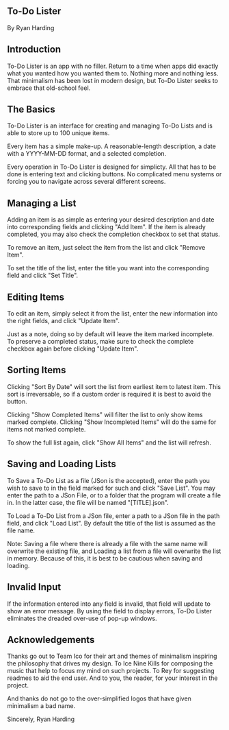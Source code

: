 To-Do Lister
-
By Ryan Harding

Introduction
-
To-Do Lister is an app with no filler.
Return to a time when apps did exactly what you wanted
how you wanted them to. Nothing more and nothing less.
That minimalism has been lost in modern design,
but To-Do Lister seeks to embrace that old-school
feel.

The Basics
-
To-Do Lister is an interface for creating and managing
To-Do Lists and is able to store up to 100 unique items.

Every item has a simple make-up. A reasonable-length
description, a date with a YYYY-MM-DD format, and
a selected completion.

Every operation in To-Do Lister is designed for simplicty.
All that has to be done is entering text and clicking buttons.
No complicated menu systems or forcing you to navigate across
several different screens.

Managing a List
-
Adding an item is as simple as entering your desired description and date
into corresponding fields and clicking "Add Item". If the item is already completed, you may
also check the completion checkbox to set that status.

To remove an item, just select the item from the list and click
"Remove Item".

To set the title of the list, enter the title you want into the
corresponding field and click "Set Title".

Editing Items
-
To edit an item, simply select it from the list, enter the new information 
into the right fields, and click "Update Item".

Just as a note, doing so by default will leave the item marked incomplete.
To preserve a completed status, make sure to check the complete
checkbox again before clicking "Update Item".

Sorting Items
-
Clicking "Sort By Date" will sort the list from earliest
item to latest item. This sort is irreversable, so if a custom order
is required it is best to avoid the button.

Clicking "Show Completed Items" will filter the list to only show
items marked complete. Clicking "Show Incompleted Items" will do the same
for items not marked complete.

To show the full list again, click "Show All Items" and the list will refresh.

Saving and Loading Lists
-
To Save a To-Do List as a file (JSon is the accepted),
enter the path you wish to save to in the field marked for such
and click "Save List". You may enter the path to a JSon File,
or to a folder that the program will create a file in. In
the latter case, the file will be named "[TITLE].json".

To Load a To-Do List from a JSon file, enter a path to a JSon file
in the path field, and click "Load List". By default the title of the list is assumed
as the file name.

Note: Saving a file where there is already a file with the same name will
overwrite the existing file, and Loading a list from a file will overwrite the list
in memory. Because of this, it is best to be cautious when saving and loading.

Invalid Input
-
If the information entered into any field is invalid,
that field will update to show an error message. By
using the field to display errors, To-Do Lister eliminates
the dreaded over-use of pop-up windows.

Acknowledgements
-
Thanks go out to Team Ico for their art and themes of
minimalism inspiring the philosophy that drives my design.
To Ice Nine Kills for composing the music that help to focus
my mind on such projects.
To Rey for suggesting readmes to aid the end user.
And to you, the reader, for your interest in the project.

And thanks do not go to the over-simplified logos
that have given minimalism a bad name.

Sincerely,
Ryan Harding